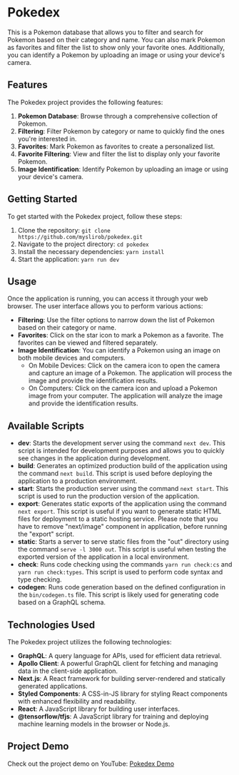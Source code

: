 # Pokedex

This is a Pokemon database that allows you to filter and search for Pokemon based on their category and name. You can also mark Pokemon as favorites and filter the list to show only your favorite ones. Additionally, you can identify a Pokemon by uploading an image or using your device's camera.

## Features

The Pokedex project provides the following features:

1. **Pokemon Database**: Browse through a comprehensive collection of Pokemon.
2. **Filtering**: Filter Pokemon by category or name to quickly find the ones you're interested in.
3. **Favorites**: Mark Pokemon as favorites to create a personalized list.
4. **Favorite Filtering**: View and filter the list to display only your favorite Pokemon.
5. **Image Identification**: Identify Pokemon by uploading an image or using your device's camera.

## Getting Started

To get started with the Pokedex project, follow these steps:

1. Clone the repository: `git clone https://github.com/myslirob/pokedex.git`
2. Navigate to the project directory: `cd pokedex`
3. Install the necessary dependencies: `yarn install`
4. Start the application: `yarn run dev`

## Usage

Once the application is running, you can access it through your web browser. The user interface allows you to perform various actions:

- **Filtering**: Use the filter options to narrow down the list of Pokemon based on their category or name.
- **Favorites**: Click on the star icon to mark a Pokemon as a favorite. The favorites can be viewed and filtered separately.
- **Image Identification**: You can identify a Pokemon using an image on both mobile devices and computers.
    - On Mobile Devices: Click on the camera icon to open the camera and capture an image of a Pokemon. The application will process the image and provide the identification results.
    - On Computers: Click on the camera icon and upload a Pokemon image from your computer. The application will analyze the image and provide the identification results.
## Available Scripts

- **dev**: Starts the development server using the command `next dev`. This script is intended for development purposes and allows you to quickly see changes in the application during development.
- **build**: Generates an optimized production build of the application using the command `next build`. This script is used before deploying the application to a production environment.
- **start**: Starts the production server using the command `next start`. This script is used to run the production version of the application.
- **export**: Generates static exports of the application using the command `next export`. This script is useful if you want to generate static HTML files for deployment to a static hosting service. Please note that you have to remove "next/image" component in application, before running the "export" script.
- **static**: Starts a server to serve static files from the "out" directory using the command `serve -l 3000 out`. This script is useful when testing the exported version of the application in a local environment.
- **check**: Runs code checking using the commands `yarn run check:cs` and `yarn run check:types`. This script is used to perform code syntax and type checking.
- **codegen**: Runs code generation based on the defined configuration in the `bin/codegen.ts` file. This script is likely used for generating code based on a GraphQL schema.

## Technologies Used

The Pokedex project utilizes the following technologies:

- **GraphQL**: A query language for APIs, used for efficient data retrieval.
- **Apollo Client**: A powerful GraphQL client for fetching and managing data in the client-side application.
- **Next.js**: A React framework for building server-rendered and statically generated applications.
- **Styled Components**: A CSS-in-JS library for styling React components with enhanced flexibility and readability.
- **React**: A JavaScript library for building user interfaces.
- **@tensorflow/tfjs**: A JavaScript library for training and deploying machine learning models in the browser or Node.js.

## Project Demo

Check out the project demo on YouTube: [Pokedex Demo](https://www.youtube.com/watch?v=Xq7dBypD6hU)
